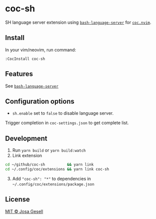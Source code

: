 # coc-sh

SH language server extension using [`bash-language-server`](https://github.com/mads-hartmann/bash-language-server)
for [`coc.nvim`](https://github.com/neoclide/coc.nvim).

## Install

In your vim/neovim, run command:

    :CocInstall coc-sh

## Features

See [`bash-language-server`](https://github.com/mads-hartmann/bash-language-server)

## Configuration options

- `sh.enable` set to `false` to disable language server.

Trigger completion in `coc-settings.json` to get complete list.

## Development

1. Run `yarn build` or `yarn build:watch`
2. Link extension

```sh
cd ~/github/coc-sh          && yarn link
cd ~/.config/coc/extensions && yarn link coc-sh
```

3. Add `"coc-sh": "*"` to dependencies in `~/.config/coc/extensions/package.json`

## License

[MIT © Josa Gesell](LICENSE)
